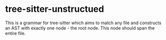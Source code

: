 # tree-sitter-unstructued

This is a grammar for tree-sitter which aims to match any file and constructs
an AST with exactly one node - the root node. This node should span the entire
file.
